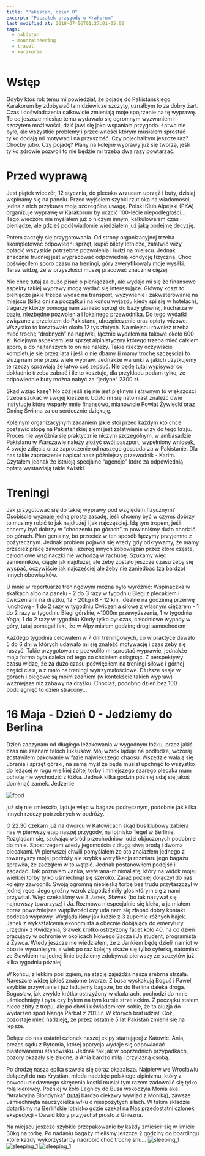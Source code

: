 ```yaml
---
title: "Pakistan, dzień 0"
excerpt: "Początek przygody w Krakorum"
last_modified_at: 2018-07-06T01:27:01-05:00
tags:
  - pakistan
  - mountaineering
  - travel
  - karakoram
---
```

# Wstęp

Gdyby ktoś rok temu mi powiedział, że pojadę do Pakistańskiego Karakorum by zdobywać tam dziewicze szczyty, uznałbym to za dobry żart. Czas i doświadczenia całkowicie zmieniają moje spojrzenie na tę wyprawę. To co jeszcze miesiąc temu wydawało się ogromnym wyzwaniem i szczytem możliwości, dziś jawi się jako wspaniała przygoda. Łatwo nie było, ale wszystkie problemy i przeciwności którym musiałem sprostać tylko dodają mi motywacji na przyszłość.
Czy pojechałbym jeszcze raz? Choćby jutro.
Czy pojadę? Plany na kolejne wyprawy już się tworzą, jeśli tylko zdrowie pozwoli to nie będzie mi trzeba dwa razy powtarzać.

# Przed wyprawą

Jest piątek wieczór, 12 stycznia, do plecaka wrzucam uprząż i buty, dzisiaj wspinamy się na panelu. Przed wyjściem szybki rzut oka na wiadomości, jedna z nich przykuwa moją szczególną uwagę. Polski Klub Alpejski (PKA) organizuje wyprawę w Karakorum by uczcić 100-lecie niepodległości… Tego wieczoru nie myślałem już o niczym innym, kalkulowałem czas i pieniądze, ale gdzieś podświadomie wiedziałem już jaką podejmę decyzję.

Potem zaczęły się przygotowania. Od strony organizacyjnej trzeba skompletować odpowiedni sprzęt, kupić bilety lotnicze, załatwić wizy, opłacić wszystkie potrzebne pozwolenia i ludzi na miejscu. Jednak znacznie trudniej jest wypracować odpowiednią kondycję fizyczną. Choć poświęciłem sporo czasu na treningi, góry zweryfikowały moje wysiłki. Teraz widzę, że w przyszłości muszę pracować znacznie ciężej.

Nie chcę tutaj za dużo pisać o pieniądzach, ale wydaje mi się że finansowe aspekty takiej wyprawy mogą wydać się interesujące. Główny koszt to pieniądze jakie trzeba wydać na transport, wyżywienie i zakwaterowanie na miejscu (kilka dni na początku i na końcu wyjazdu kiedy śpi się w hotelach), tragarzy którzy pomogą nam zanieść sprzęt do bazy głównej, kucharza w bazie, niezbędne pozwolenia i lokalnego przewodnika. Do tego wydatki związane z przelotem do Pakistanu, ubezpieczenie oraz opłaty wizowe. Wszystko to kosztowało około 12 tys złotych. Na miejscu również trzeba mieć trochę “drobnych” na napiwki, łącznie wydałem na takowe około 600 zł. Kolejnym aspektem jest sprzęt alpinistyczny którego trzeba mieć całkiem sporo, a do najtańszych to on nie należy. Takie rzeczy oczywiście kompletuje się przez lata i jeśli o nie dbamy (i mamy trochę szczęścia) to służą nam one przez wiele wypraw. Jednakże warunki w jakich użytkujemy te rzeczy sprawiają że łatwo coś zepsuć. Nie będę tutaj wypisywał co dokładnie trzeba zabrać i ile to kosztuje, dla przykładu podam tylko, że odpowiednie buty można nabyć za “jedyne” 2300 zł.

Skąd wziąć kasę? No cóż jeśli się nie jest pięknym i sławnym to większości trzeba szukać w swojej kieszeni. Udało mi się natomiast znaleźć dwie instytucje które wsparły mnie finansowo, mianowicie Powiat Żywiecki oraz Gminę Świnna za co serdecznie dziękuję.

Kolejnym organizacyjnym zadaniem jakie stoi przed każdym kto chce postawić stopę na Pakistańskiej ziemi jest załatwienie wizy do tego kraju. Proces nie wyróżnia się praktycznie niczym szczególnym, w ambasadzie Pakistanu w Warszawie należy złożyć swój paszport, wypełniony wniosek, 4 swoje zdjęcia oraz zaproszenie od naszego gospodarza w Pakistanie. Dla nas takie zaproszenie napisał nasz późniejszy przewodnik - Karim. Czytałem jednak że istnieją specjalne “agencje” które za odpowiednią opłatą wystawiają takie świstki.

# Treningi

Jak przygotować się do takiej wyprawy pod względem fizycznym? Osobiście wyznaję jedną prostą zasadę, jeśli chcemy być w czymś dobrzy to musimy robić to jak najdłużej i jak najczęściej. Idą tym tropem, jeśli chcemy być dobrzy w “chodzeniu po górach” to powinniśmy dużo chodzić po górach. Plan genialny, bo przecież w ten sposób łączymy przyjemne z pożytecznym. Jednak problem pojawia się wtedy gdy odkrywamy, że mamy przecież pracę zawodową i szereg innych zobowiązań przez które częste, całodniowe wspinaczki nie wchodzą w rachubę. Szukamy więc zamienników, ciągle jak najdłużej, ale żeby zostało jeszcze czasu żeby się wyspać, oczywiście jak najczęściej ale żeby nie zaniedbać (za bardzo) innych obowiązków.

U mnie w repertuarze treningowym można było wyróżnić:
Wspinaczka w skałkach albo na panelu - 2 do 3 razy w tygodniu
Biegi z plecakiem i ćwiczeniami na drążku, 12 - 20kg i 8 - 12 km, idealne na godzinną przerwę lunchową - 1 do 2 razy w tygodniu
Ćwiczenia siłowe z własnym ciężarem - 1 do 2 razy w tygodniu
Biegi górskie, ~1000m przewyższenia, 1 w tygodniu
Yoga, 1 do 2 razy w tygodniu
Kiedy tylko był czas, całodniowe wypady w góry, tutaj pomagał fakt, że w Alpy miałem godzinę drogi samochodem


Każdego tygodnia celowałem w 7 dni treningowych, co w praktyce dawało 5 do 6 dni w których udawało mi się znaleźć motywację i czas żeby się ruszyć. Takie przygotowanie pozwoliło mi sprostać wyprawie, jednakże moja forma była daleka od tego co chciałem osiągnąć. Z perspektywy czasu widzę, że za dużo czasu poświęciłem na treningi siłowe i górnej części ciała, a z mało na treningi wytrzymałościowe. Dłuższe sesje w górach i biegowe są moim zdaniem (w kontekście takich wypraw) ważniejsze niż zabawy na drążku. Chociaż, podobno dzień bez 100 podciągnięć to dzień stracony...

# 16 Maja - Dzień 0 - Jedziemy do Berlina

Dzień zaczynam od długiego leżakowania w wygodnym łóżku, przez jakiś czas nie zaznam takich luksusów. Mój wzrok ląduje na podłodze, wczoraj zostawiłem pakowanie w fazie największego chaosu. Wszędzie walają się ubrania i sprzęt górski, na samą myśl że będę musiał upchnąć to wszystko do leżącej w rogu wielkiej żółtej torby i mniejszego szarego plecaka mam ochotę nie wychodzić z łóżka.
Jednak kilka godzin później udaj się jakoś domknąć zamek. Jedzenie

![food](/images/food_before_expedition.png)

już się nie zmieściło, ląduje więc w bagażu podręcznym, podobnie jak kilka innych rzeczy potrzebnych w podróży.


O 22.30 czekam już na dworcu w Katowicach skąd bus klubowy zabiera nas w pierwszy etap naszej przygody, na lotnisko Tegel w Berlinie. Rozglądam się, szukając wśród przechodniów ludzi objuczonych podobnie do mnie. Spostrzegam wtedy jegomościa z długą siwą brodą i dwoma plecakami. W pierwszej chwili pomyślałem że oto znalazłem jednego z towarzyszy mojej podróży ale szybka weryfikacja rozmiaru jego bagażu sprawiła, że zacząłem w to wątpić. Jednak postanowiłem podejść i zagadać. Tak poznałem Janka, weterana-minimalistę, który na widok mojej wielkiej torby tylko uśmiechnął się szeroko. Zaraz później dołączył do nas kolejny zawodnik. Swoją ogromną niebieską torbę bez trudu przytaszczył w jednej ręce. Jego groźny wzrok złagodził miły głos którym się z nami przywitał. Więc czekaliśmy we 3 Janek, Sławek (bo tak nazywał się najnowszy towarzysz) i Ja. Rozmowa niespecjalnie się kleiła, a ja miałem coraz poważniejsze wątpliwości czy uda nam się złapać dobry kontakt podczas wyprawy. Wyglądaliśmy jak ludzie z 3 zupełnie różnych bajek. Janek z wykształcenia ekonomista a obecnie dobijający do emerytury urzędnik z Kwidzynia, Sławek krótko ostrzyżony facet koło 40, na co dzień pracujący w ochronie w okolicach Nowego Sącza i Ja student, programista z Żywca. Wtedy jeszcze nie wiedziałem, że z Jankiem będę dzielił namiot w obozie wysuniętym, a wiek po raz kolejny okaże się tylko cyferką, natomiast ze Sławkiem na jednej linie będziemy zdobywać pierwszy ze szczytów już kilka tygodniu później.

W końcu, z lekkim poślizgiem, na stację zajeżdża nasza srebrna strzała. Nareszcie widzę jakieś znajome twarze. Z busa wyskakują Boguś i Paweł, szybkie przywitanie i już ładujemy bagaże, bo do Berlina daleka droga. Bogusław, jak zwykle krótko ostrzyżony w okularach, pochodzi do mnie uśmiechnięty i pyta czy byłem na tym kursie strzeleckim. Z początku stałem nieco zbity z tropu, ale po chwili uświadomiłem sobie, że to aluzja do wydarzeń spod Nanga Parbat z 2013 r. W których brał udział. Cóż, pozostaje mieć nadzieję, że przez ostatnie 5 lat Pakistan zmienił się na lepsze.

Dołącz do nas ostatni członek naszej ekipy startującej z Katowic. Ania, prezes sądu z Bytomia, której aparycja wydaje się odpowiadać piastowanemu stanowisku. Jednak tak jak w poprzednich przypadkach, pozory okazały się złudne, a Ania bardzo miłą i przyjazną osobą.

Po drodzę nasza epika stawała się coraz okazalsza. Najpierw we Wrocławiu dołączył do nas Krystian, młoda nadzieje polskiego alpinizmu, który z powodu niedawnego skręcenia kostki musiał tym razem zadowolić się tylko rolą kierowcy. Później w koło Legnicy do Busa wskoczyła Monia aka “Atrakcyjna Blondynka” ([tutaj](https://www.legnica.fm/wiadomosci/wiadomosci-sport/29-sport-jawor/21556-6-000-m-na-100-lecie-niepodleglej-polski-blondynki-z-jawora) bardzo ciekawy wywiad z Moniką), zawsze uśmiechnięta nauczycielka wf-u o niespożytych siłach. W takim składzie dotarliśmy na Berlińskie lotnisko gdzie czekał na Nas przedostatni członek ekspedycji - Dawid który przyjechał prosto z Gniezna.

Na miejscu jeszcze szybkie przepakowanie by każdy zmieścił się w limicie 30kg na torbę. Po nadaniu bagaży mieliśmy jeszcze 2 godziny do boardingu które każdy wykorzystał by nadrobić choć trochę snu...
![sleeping_1](/images/berlin_airport_sleeping_1.png)
![sleeping_1](/images/berlin_airport_sleeping_2.png)
![sleeping_1](/images/berlin_airport_sleeping_3.png)
